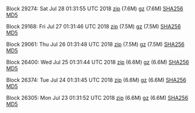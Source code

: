 Block 29274: Sat Jul 28 01:31:55 UTC 2018 [zip](https://files.01coin.io/testnet/2018-07-28/bootstrap.dat.zip) (7.6M) [gz](https://files.01coin.io/testnet/2018-07-28/bootstrap.dat.tar.gz) (7.6M) [SHA256](https://files.01coin.io/testnet/2018-07-28/sha256.txt) [MD5](https://files.01coin.io/testnet/2018-07-28/md5.txt)

Block 29168: Fri Jul 27 01:31:46 UTC 2018 [zip](https://files.01coin.io/testnet/2018-07-27/bootstrap.dat.zip) (7.5M) [gz](https://files.01coin.io/testnet/2018-07-27/bootstrap.dat.tar.gz) (7.5M) [SHA256](https://files.01coin.io/testnet/2018-07-27/sha256.txt) [MD5](https://files.01coin.io/testnet/2018-07-27/md5.txt)

Block 29061: Thu Jul 26 01:31:48 UTC 2018 [zip](https://files.01coin.io/testnet/2018-07-26/bootstrap.dat.zip) (7.5M) [gz](https://files.01coin.io/testnet/2018-07-26/bootstrap.dat.tar.gz) (7.5M) [SHA256](https://files.01coin.io/testnet/2018-07-26/sha256.txt) [MD5](https://files.01coin.io/testnet/2018-07-26/md5.txt)

Block 26400: Wed Jul 25 01:31:44 UTC 2018 [zip](https://files.01coin.io/testnet/2018-07-25/bootstrap.dat.zip) (6.6M) [gz](https://files.01coin.io/testnet/2018-07-25/bootstrap.dat.tar.gz) (6.6M) [SHA256](https://files.01coin.io/testnet/2018-07-25/sha256.txt) [MD5](https://files.01coin.io/testnet/2018-07-25/md5.txt)

Block 26374: Tue Jul 24 01:31:45 UTC 2018 [zip](https://files.01coin.io/testnet/2018-07-24/bootstrap.dat.zip) (6.6M) [gz](https://files.01coin.io/testnet/2018-07-24/bootstrap.dat.tar.gz) (6.6M) [SHA256](https://files.01coin.io/testnet/2018-07-24/sha256.txt) [MD5](https://files.01coin.io/testnet/2018-07-24/md5.txt)

Block 26305: Mon Jul 23 01:31:52 UTC 2018 [zip](https://files.01coin.io/testnet/2018-07-23/bootstrap.dat.zip) (6.6M) [gz](https://files.01coin.io/testnet/2018-07-23/bootstrap.dat.tar.gz) (6.6M) [SHA256](https://files.01coin.io/testnet/2018-07-23/sha256.txt) [MD5](https://files.01coin.io/testnet/2018-07-23/md5.txt)
